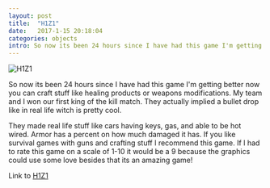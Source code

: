 ```yaml
---
layout: post
title:  "H1Z1"
date:   2017-1-15 20:18:04
categories: objects
intro: So now its been 24 hours since I have had this game I'm getting better now you can craft stuff like healing products or weapons modifications. My team and I won our first king of the kill match. They actually implied a bullet drop like in real life witch is pretty cool.
---
```


![H1Z1](http://i1.2pcdn.com/node14/image/article/201602/05/20160205143209a0ebncfr6qtwa0lm.png)

So now its been 24 hours since I have had this game I'm getting better now you can craft stuff like healing products or weapons modifications. My team and I won our first king of the kill match. They actually implied a bullet drop like in real life witch is pretty cool.

They made real life stuff like cars having keys, gas, and able to be hot wired. Armor has a percent on how much damaged it has. If you like survival games with guns and crafting stuff I recommend this game. If I had to rate this game on a scale of 1-10 it would be a 9 because the graphics could use some love besides that its an amazing game!

Link to [H1Z1](https://www.h1z1.com/landing)
